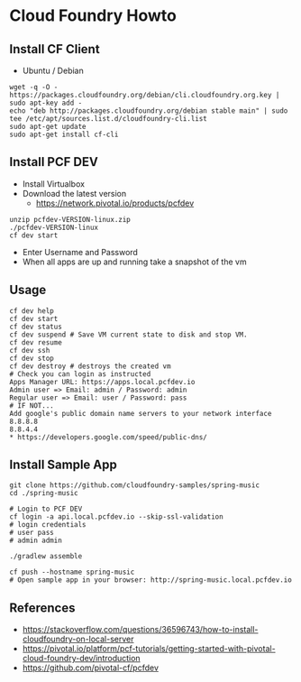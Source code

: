 # Cloud Foundry Howto

## Install CF Client
* Ubuntu / Debian
```
wget -q -O - https://packages.cloudfoundry.org/debian/cli.cloudfoundry.org.key | sudo apt-key add -
echo "deb http://packages.cloudfoundry.org/debian stable main" | sudo tee /etc/apt/sources.list.d/cloudfoundry-cli.list
sudo apt-get update
sudo apt-get install cf-cli
```

## Install PCF DEV
* Install Virtualbox
* Download the latest version
  * https://network.pivotal.io/products/pcfdev
```
unzip pcfdev-VERSION-linux.zip
./pcfdev-VERSION-linux
cf dev start
```
* Enter Username and Password
* When all apps are up and running take a snapshot of the vm 

## Usage
```
cf dev help
cf dev start
cf dev status
cf dev suspend # Save VM current state to disk and stop VM.
cf dev resume
cf dev ssh
cf dev stop
cf dev destroy # destroys the created vm
# Check you can login as instructed
Apps Manager URL: https://apps.local.pcfdev.io
Admin user => Email: admin / Password: admin
Regular user => Email: user / Password: pass
# IF NOT...
Add google's public domain name servers to your network interface
8.8.8.8
8.8.4.4
* https://developers.google.com/speed/public-dns/
```

## Install Sample App
```
git clone https://github.com/cloudfoundry-samples/spring-music
cd ./spring-music

# Login to PCF DEV
cf login -a api.local.pcfdev.io --skip-ssl-validation
# login credentials
# user pass
# admin admin

./gradlew assemble

cf push --hostname spring-music
# Open sample app in your browser: http://spring-music.local.pcfdev.io
```



## References
* https://stackoverflow.com/questions/36596743/how-to-install-cloudfoundry-on-local-server
* https://pivotal.io/platform/pcf-tutorials/getting-started-with-pivotal-cloud-foundry-dev/introduction
* https://github.com/pivotal-cf/pcfdev
